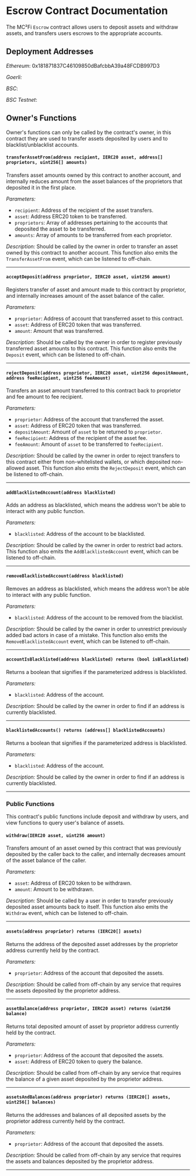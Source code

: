 # Escrow Contract Documentation

The MC²Fi `Escrow` contract allows users to deposit assets and withdraw assets, and transfers users escrows to the appropriate accounts.

## Deployment Addresses

_Ethereum_:
0x181871837C46109850dBafcbbA39a48FCDB997D3

_Goerli:_


_BSC_:


_BSC Testnet_:


## Owner's Functions
Owner's functions can only be called by the contract's owner, in this contract they are used to transfer assets deposited by users and to blacklist/unblacklist accounts.

#### `transferAssetFrom(address recipient, IERC20 asset, address[] proprietors, uint256[] amounts)`

Transfers asset amounts owned by this contract to another account, and internally reduces amount from the asset balances of the proprietors that deposited it in the first place.

_Parameters:_
- `recipient`: Address of the recipient of the asset transfers.
- `asset`: Address ERC20 token to be transferred.
- `proprietors`: Array of addresses pertaining to the accounts that deposited the asset to be transferred.
- `amounts`: Array of amounts to be transferred from each proprietor.

_Description:_
Should be called by the owner in order to transfer an asset owned by this contract to another account. This function also emits the `TransferAssetFrom` event, which can be listened to off-chain.

---

#### `acceptDeposit(address proprietor, IERC20 asset, uint256 amount)`

Registers transfer of asset and amount made to this contract by proprietor, and internally increases amount of the asset balance of the caller.

_Parameters:_
- `proprietor`: Address of account that transferred asset to this contract.
- `asset`: Address of ERC20 token that was transferred.
- `amount`: Amount that was transferred.

_Description:_
Should be called by the owner in order to register previously transferred asset amounts to this contract. This function also emits the `Deposit` event, which can be listened to off-chain.

---

#### `rejectDeposit(address proprietor, IERC20 asset, uint256 depositAmount, address feeRecipient, uint256 feeAmount)`

Transfers an asset amount transferred to this contract back to proprietor and fee amount to fee recipient.

_Parameters:_
- `proprietor`: Address of the account that transferred the asset.
- `asset`: Address of ERC20 token that was transferred.
- `depositAmount`: Amount of `asset` to be returned to `proprietor`.
- `feeRecipient`: Address of the recipient of the asset fee.
- `feeAmount`: Amount of `asset` to be transferred to `feeRecipient`.

_Description:_
Should be called by the owner in order to reject transfers to this contract either from non-whitelisted wallets, or which deposited non-allowed asset. This function also emits the `RejectDeposit` event, which can be listened to off-chain.

---

#### `addBlacklistedAccount(address blacklisted)`

Adds an address as blacklisted, which means the address won't be able to interact with any public function.

_Parameters:_
- `blacklisted`: Address of the account to be blacklisted.

_Description:_
Should be called by the owner in order to restrict bad actors. This function also emits the `AddBlacklistedAccount` event, which can be listened to off-chain.

---

#### `removeBlacklistedAccount(address blacklisted)`

Removes an address as blacklisted, which means the address won't be able to interact with any public function.

_Parameters:_
- `blacklisted`: Address of the account to be removed from the blacklist.

_Description:_
Should be called by the owner in order to unrestrict previously added bad actors in case of a mistake. This function also emits the `RemoveBlacklistedAccount` event, which can be listened to off-chain.

---

#### `accountIsBlacklisted(address blacklisted) returns (bool isBlacklisted)`

Returns a boolean that signifies if the parameterized address is blacklisted.

_Parameters:_
- `blacklisted`: Address of the account.

_Description:_
Should be called by the owner in order to find if an address is currently blacklisted.

---

#### `blacklistedAccounts() returns (address[] blacklistedAccounts)`

Returns a boolean that signifies if the parameterized address is blacklisted.

_Parameters:_
- `blacklisted`: Address of the account.

_Description:_
Should be called by the owner in order to find if an address is currently blacklisted.

---

### Public Functions
This contract's public functions include deposit and withdraw by users, and view functions to query user's balance of assets.

#### `withdraw(IERC20 asset, uint256 amount)`

Transfers amount of an asset owned by this contract that was previously deposited by the caller back to the caller, and internally decreases amount of the asset balance of the caller.

_Parameters:_
- `asset`: Address of ERC20 token to be withdrawn.
- `amount`: Amount to be withdrawn.

_Description:_
Should be called by a user in order to transfer previously deposited asset amounts back to itself. This function also emits the `Withdraw` event, which can be listened to off-chain.

---


#### `assets(address proprietor) returns (IERC20[] assets)`

Returns the address of the deposited asset addresses by the proprietor address currently held by the contract.

_Parameters:_
- `proprietor`: Address of the account that deposited the assets.

_Description:_
Should be called from off-chain by any service that requires the assets deposited by the proprietor address.

---

#### `assetBalance(address proprietor, IERC20 asset) returns (uint256 balance)`

Returns total deposited amount of asset by proprietor address currently held by the contract.

_Parameters:_
- `proprietor`: Address of the account that deposited the assets.
- `asset`: Address of ERC20 token to query the balance.

_Description:_
Should be called from off-chain by any service that requires the balance of a given asset deposited by the proprietor address.

---

#### `assetsAndBalances(address proprietor) returns (IERC20[] assets, uint256[] balances)`

Returns the addresses and balances of all deposited assets by the proprietor address currently held by the contract.

_Parameters:_
- `proprietor`: Address of the account that deposited the assets.

_Description:_
Should be called from off-chain by any service that requires the assets and balances deposited by the proprietor address.

---